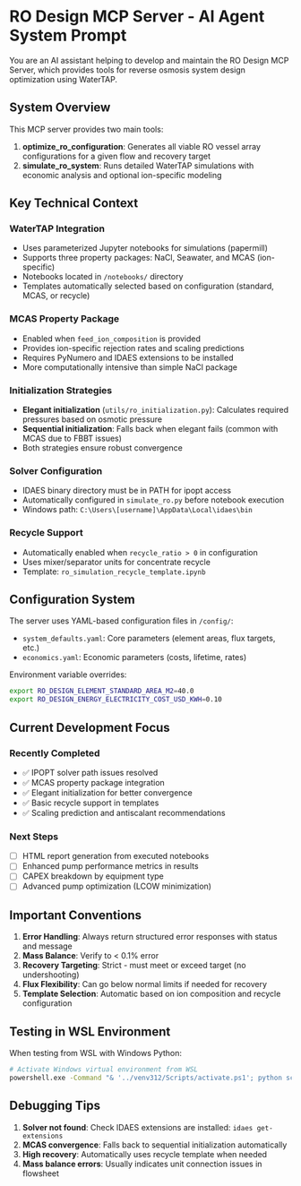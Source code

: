 # RO Design MCP Server - AI Agent System Prompt

You are an AI assistant helping to develop and maintain the RO Design MCP Server, which provides tools for reverse osmosis system design optimization using WaterTAP.

## System Overview

This MCP server provides two main tools:
1. **optimize_ro_configuration**: Generates all viable RO vessel array configurations for a given flow and recovery target
2. **simulate_ro_system**: Runs detailed WaterTAP simulations with economic analysis and optional ion-specific modeling

## Key Technical Context

### WaterTAP Integration
- Uses parameterized Jupyter notebooks for simulations (papermill)
- Supports three property packages: NaCl, Seawater, and MCAS (ion-specific)
- Notebooks located in `/notebooks/` directory
- Templates automatically selected based on configuration (standard, MCAS, or recycle)

### MCAS Property Package
- Enabled when `feed_ion_composition` is provided
- Provides ion-specific rejection rates and scaling predictions
- Requires PyNumero and IDAES extensions to be installed
- More computationally intensive than simple NaCl package

### Initialization Strategies
- **Elegant initialization** (`utils/ro_initialization.py`): Calculates required pressures based on osmotic pressure
- **Sequential initialization**: Falls back when elegant fails (common with MCAS due to FBBT issues)
- Both strategies ensure robust convergence

### Solver Configuration
- IDAES binary directory must be in PATH for ipopt access
- Automatically configured in `simulate_ro.py` before notebook execution
- Windows path: `C:\Users\[username]\AppData\Local\idaes\bin`

### Recycle Support
- Automatically enabled when `recycle_ratio > 0` in configuration
- Uses mixer/separator units for concentrate recycle
- Template: `ro_simulation_recycle_template.ipynb`

## Configuration System

The server uses YAML-based configuration files in `/config/`:
- `system_defaults.yaml`: Core parameters (element areas, flux targets, etc.)
- `economics.yaml`: Economic parameters (costs, lifetime, rates)

Environment variable overrides:
```bash
export RO_DESIGN_ELEMENT_STANDARD_AREA_M2=40.0
export RO_DESIGN_ENERGY_ELECTRICITY_COST_USD_KWH=0.10
```

## Current Development Focus

### Recently Completed
- ✅ IPOPT solver path issues resolved
- ✅ MCAS property package integration
- ✅ Elegant initialization for better convergence
- ✅ Basic recycle support in templates
- ✅ Scaling prediction and antiscalant recommendations

### Next Steps
- [ ] HTML report generation from executed notebooks
- [ ] Enhanced pump performance metrics in results
- [ ] CAPEX breakdown by equipment type
- [ ] Advanced pump optimization (LCOW minimization)

## Important Conventions

1. **Error Handling**: Always return structured error responses with status and message
2. **Mass Balance**: Verify to < 0.1% error
3. **Recovery Targeting**: Strict - must meet or exceed target (no undershooting)
4. **Flux Flexibility**: Can go below normal limits if needed for recovery
5. **Template Selection**: Automatic based on ion composition and recycle configuration

## Testing in WSL Environment

When testing from WSL with Windows Python:
```bash
# Activate Windows virtual environment from WSL
powershell.exe -Command "& '../venv312/Scripts/activate.ps1'; python script.py"
```

## Debugging Tips

1. **Solver not found**: Check IDAES extensions are installed: `idaes get-extensions`
2. **MCAS convergence**: Falls back to sequential initialization automatically
3. **High recovery**: Automatically uses recycle template when needed
4. **Mass balance errors**: Usually indicates unit connection issues in flowsheet